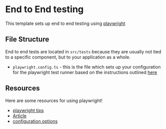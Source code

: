# End to End testing

This template sets up end to end testing using [playwright](https://playwright.dev/)

## File Structure

End to end tests are located in `src/tests` because they are usually not tied to a specific component, but to your application as a whole.

- `playwright.config.ts` - this is the file which sets up your configuration for the playwright test runner based on the instructions outlined [here](https://playwright.dev/docs/intro#configuration-file)

## Resources

Here are some resources for using playwright!

- [playwright tips](https://codecept.io/playwright/)
- [Article](https://levelup.gitconnected.com/e2e-test-with-playwright-45e2c0389bfa)
- [configuration options](https://playwright.dev/docs/test-configuration)
